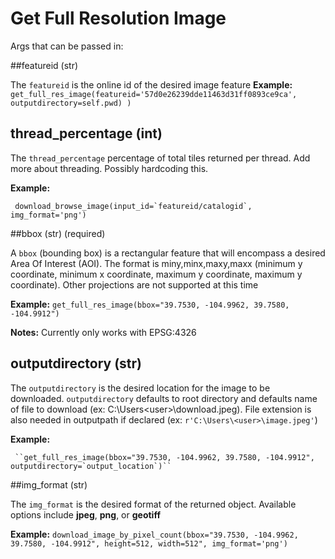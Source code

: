 # Get Full Resolution Image

Args that can be passed in:


##featureid (str)

  The ``featureid`` is the online id of the desired image feature
   **Example:**
     ``get_full_res_image(featureid='57d0e26239dde11463d31ff0893ce9ca', outputdirectory=self.pwd) )``
	 
## thread_percentage (int)

  The ``thread_percentage`` percentage of total tiles returned per thread. Add more about threading. Possibly hardcoding this. 

   **Example:**
   
     download_browse_image(input_id=`featureid/catalogid`, img_format='png')
	 
##bbox (str) (required)

  A ``bbox`` (bounding box) is a rectangular feature that will encompass a desired Area Of Interest (AOI).
  The format is miny,minx,maxy,maxx (minimum y coordinate, minimum x coordinate, maximum y coordinate, maximum y coordinate). Other projections are not supported at this time

   **Example:**
     ``get_full_res_image(bbox="39.7530, -104.9962, 39.7580, -104.9912")``
	 
**Notes:**
     Currently only works with EPSG:4326

## outputdirectory (str)

  The ``outputdirectory`` is the desired location for the image to be downloaded. ``outputdirectory`` defaults to root directory and defaults name of file to download (ex: C:\Users\<user>\download.jpeg). File extension is also needed in outputpath if declared (ex: ``r'C:\Users\<user>\image.jpeg'``)

   **Example:**
   
     ``get_full_res_image(bbox="39.7530, -104.9962, 39.7580, -104.9912", outputdirectory=`output_location`)``

##img_format (str)

  The ``img_format`` is the desired format of the returned object. Available options include **jpeg**, **png**, or **geotiff**

   **Example:**
     ``download_image_by_pixel_count(bbox="39.7530, -104.9962, 39.7580, -104.9912", height=512, width=512", img_format='png')``